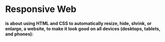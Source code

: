 <h1>Responsive Web</h1>
<h4>is about using HTML and CSS to automatically resize, hide, shrink, or enlarge, a website, to make it look good on all devices (desktops, tablets, and phones):</h4>



